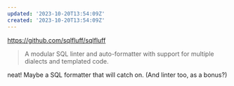 ```yaml
---
updated: '2023-10-20T13:54:09Z'
created: '2023-10-20T13:54:09Z'
---
```

https://github.com/sqlfluff/sqlfluff

> A modular SQL linter and auto-formatter with support for multiple dialects and templated code.

neat! Maybe a SQL formatter that will catch on. (And linter too, as a bonus?)